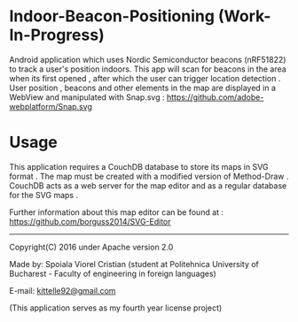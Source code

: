 # Indoor-Beacon-Positioning (Work-In-Progress)

Android application which uses Nordic Semiconductor beacons (nRF51822) to track a user's position indoors.
This app will scan for beacons in the area when its first opened , after which the user can trigger location detection .
User position , beacons and other elements in the map are displayed in a WebView and manipulated with Snap.svg : https://github.com/adobe-webplatform/Snap.svg

# Usage

This application requires a CouchDB database to store its maps in SVG format . The map must be created with a modified version of Method-Draw .  CouchDB acts as a web server for the map editor and as a regular database for the SVG maps .

Further information about this map editor can be found at : https://github.com/borguss2014/SVG-Editor


-----------------------------------------------

Copyright(C) 2016 under Apache version 2.0

Made by: Spoiala Viorel Cristian (student at Politehnica University of Bucharest - Faculty of engineering in foreign languages)

E-mail: kittelle92@gmail.com

(This application serves as my fourth year license project)
